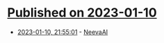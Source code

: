 # [Published on 2023-01-10](index.md)

* [2023-01-10, 21:55:01](https://news.ycombinator.com/item?id=34332114) - [NeevaAI](https://neeva.com/blog/introducing-neevaai)
